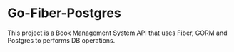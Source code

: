 # Go-Fiber-Postgres
This project is a Book Management System API that uses Fiber, GORM and Postgres to performs DB operations.

